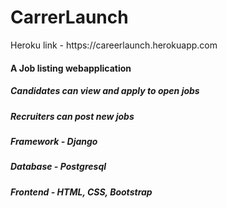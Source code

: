 <h1>CarrerLaunch</h1>
<p> Heroku link - https://careerlaunch.herokuapp.com </p>
<h4> A Job listing webapplication <h4>
<h5> Candidates can view and apply to open jobs </h5>
<h5> Recruiters can post new jobs </h5>
  
<h5> Framework - Django </h5>
<h5> Database  - Postgresql </h5>
<h5> Frontend  - HTML, CSS, Bootstrap </h5>
